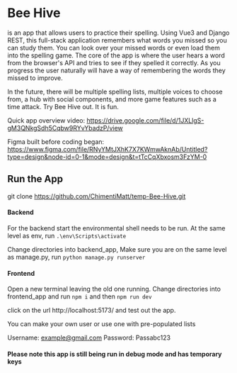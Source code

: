 # Bee Hive 
is an app that allows users to practice their spelling. Using Vue3 and Django REST, this full-stack application remembers what words you missed so you can study them. You can look over your missed words or even load them into the spelling game. The core of the app is where the user hears a word from the browser's API and tries to see if they spelled it correctly. As you progress the user naturally will have a way of remembering the words they missed to improve.

In the future, there will be multiple spelling lists, multiple voices to choose from, a hub with social components, and more game features such as a time attack. Try Bee Hive out. It is fun.

Quick app overview video: https://drive.google.com/file/d/1JXLlgS-gM3QNkgSdh5Cqbw9RYvYbadzP/view

Figma built before coding began: https://www.figma.com/file/RNyYMtJXhK7X7KWmwAknAb/Untitled?type=design&node-id=0-1&mode=design&t=tTcCqXbxosm3FzYM-0

## Run the App

git clone https://github.com/ChimentiMatt/temp-Bee-Hive.git

#### Backend
For the backend start the environmental shell needs to be run. 
At the same level as env, run 
`.\env\Scripts\activate` 

Change directories into backend_app, Make sure you are on the same level as manage.py, run `python manage.py runserver`


#### Frontend
Open a new terminal leaving the old one running.
Change directories into frontend_app and run
`npm i`
and then 
`npm run dev`

click on the url http://localhost:5173/ and test out the app.

You can make your own user or use one with pre-populated lists 

Username: example@gmail.com
Password: Passabc123


#### Please note this app is still being run in debug mode and has temporary keys


